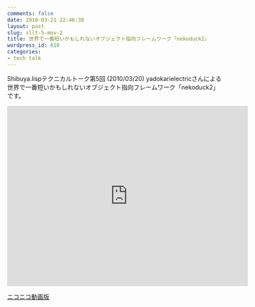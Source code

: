 ```yaml
---
comments: false
date: 2010-03-21 22:46:38
layout: post
slug: sllt-5-mov-2
title: 世界で一番短いかもしれないオブジェクト指向フレームワーク「nekoduck2」
wordpress_id: 610
categories:
- tech talk
---
```


Shibuya.lispテクニカルトーク第5回 (2010/03/20) yadokarielectricさんによる世界で一番短いかもしれないオブジェクト指向フレームワーク「nekoduck2」です。

<iframe width="560" height="420" src="http://www.youtube.com/embed/XX66QspFJ6o" frameborder="0" allowfullscreen="allowfullscreen"></iframe>

[ニコニコ動画版](http://www.nicovideo.jp/watch/sm10103816)
